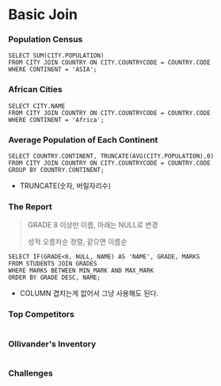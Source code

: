 # Basic Join

### Population Census 

```mysql
SELECT SUM(CITY.POPULATION) 
FROM CITY JOIN COUNTRY ON CITY.COUNTRYCODE = COUNTRY.CODE
WHERE CONTINENT = 'ASIA';
```



### African Cities

```mysql
SELECT CITY.NAME
FROM CITY JOIN COUNTRY ON CITY.COUNTRYCODE = COUNTRY.CODE
WHERE CONTINENT = 'Africa';
```



### Average Population of Each Continent

```mysql
SELECT COUNTRY.CONTINENT, TRUNCATE(AVG(CITY.POPULATION),0)
FROM CITY JOIN COUNTRY ON CITY.COUNTRYCODE = COUNTRY.CODE
GROUP BY COUNTRY.CONTINENT;
```

- TRUNCATE(숫자, 버릴자리수)



### The Report

>GRADE 8 이상만 이름, 아래는 NULL로 변경
>
>성적 오름차순 정렬, 같으면 이름순

```mysql
SELECT IF(GRADE<8, NULL, NAME) AS 'NAME', GRADE, MARKS
FROM STUDENTS JOIN GRADES
WHERE MARKS BETWEEN MIN_MARK AND MAX_MARK
ORDER BY GRADE DESC, NAME;
```

- COLUMN 겹치는게 없어서 그냥 사용해도 된다.



### Top Competitors

```mysql
```



### Ollivander's Inventory

```mysql

```



### Challenges

```mysql

```